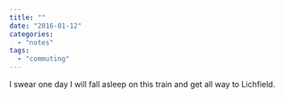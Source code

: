 ```yaml
---
title: ""
date: "2016-01-12"
categories: 
  - "notes"
tags: 
  - "commuting"
---
```


I swear one day I will fall asleep on this train and get all way to Lichfield.
